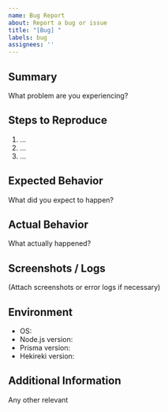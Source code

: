 ```yaml
---
name: Bug Report
about: Report a bug or issue
title: "[Bug] "
labels: bug
assignees: ''
---
```


## Summary

What problem are you experiencing?

## Steps to Reproduce

1. ...
2. ...
3. ...

## Expected Behavior

What did you expect to happen?

## Actual Behavior

What actually happened?

## Screenshots / Logs

(Attach screenshots or error logs if necessary)

## Environment

- OS:
- Node.js version:
- Prisma version:
- Hekireki version:

## Additional Information

Any other relevant